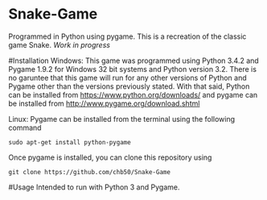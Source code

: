 # Snake-Game
Programmed in Python using pygame. This is a recreation of the classic game Snake. *Work in progress*

#Installation
Windows:
This game was programmed using Python 3.4.2 and Pygame 1.9.2 for Windows 32 bit systems and Python version 3.2. There is no garuntee that this game will run for any other versions of Python and Pygame other than the versions previously stated. With that said, Python can be installed from https://www.python.org/downloads/ and pygame can be installed from http://www.pygame.org/download.shtml

Linux:
Pygame can be installed from the terminal using the following command

`sudo apt-get install python-pygame`

Once pygame is installed, you can clone this repository using

`git clone https://github.com/chb50/Snake-Game`

#Usage
Intended to run with Python 3 and Pygame.
